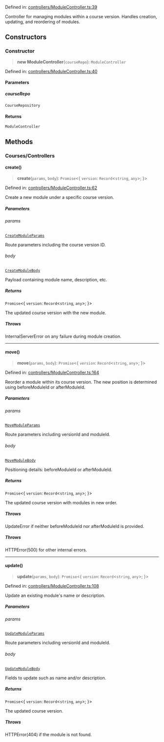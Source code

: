 Defined in: [controllers/ModuleController.ts:39](https://github.com/saaranshgarg1/vibe/blob/67a31fca9c5546ea9aafedb5fb5b41a5b80e1d53/backend/src/modules/courses/controllers/ModuleController.ts#L39)

Controller for managing modules within a course version.
Handles creation, updating, and reordering of modules.

## Constructors

### Constructor

> **new ModuleController**(`courseRepo`): `ModuleController`

Defined in: [controllers/ModuleController.ts:40](https://github.com/saaranshgarg1/vibe/blob/67a31fca9c5546ea9aafedb5fb5b41a5b80e1d53/backend/src/modules/courses/controllers/ModuleController.ts#L40)

#### Parameters

##### courseRepo

`CourseRepository`

#### Returns

`ModuleController`

## Methods

### Courses/Controllers

#### create()

> **create**(`params`, `body`): `Promise`\<\{ `version`: `Record`\<`string`, `any`\>; \}\>

Defined in: [controllers/ModuleController.ts:62](https://github.com/saaranshgarg1/vibe/blob/67a31fca9c5546ea9aafedb5fb5b41a5b80e1d53/backend/src/modules/courses/controllers/ModuleController.ts#L62)

Create a new module under a specific course version.

##### Parameters

###### params

[`CreateModuleParams`](../Validators/ModuleValidators/CreateModuleParams.md)

Route parameters including the course version ID.

###### body

[`CreateModuleBody`](../Validators/ModuleValidators/CreateModuleBody.md)

Payload containing module name, description, etc.

##### Returns

`Promise`\<\{ `version`: `Record`\<`string`, `any`\>; \}\>

The updated course version with the new module.

##### Throws

InternalServerError on any failure during module creation.

***

#### move()

> **move**(`params`, `body`): `Promise`\<\{ `version`: `Record`\<`string`, `any`\>; \}\>

Defined in: [controllers/ModuleController.ts:164](https://github.com/saaranshgarg1/vibe/blob/67a31fca9c5546ea9aafedb5fb5b41a5b80e1d53/backend/src/modules/courses/controllers/ModuleController.ts#L164)

Reorder a module within its course version.
The new position is determined using beforeModuleId or afterModuleId.

##### Parameters

###### params

[`MoveModuleParams`](../Validators/ModuleValidators/MoveModuleParams.md)

Route parameters including versionId and moduleId.

###### body

[`MoveModuleBody`](../Validators/ModuleValidators/MoveModuleBody.md)

Positioning details: beforeModuleId or afterModuleId.

##### Returns

`Promise`\<\{ `version`: `Record`\<`string`, `any`\>; \}\>

The updated course version with modules in new order.

##### Throws

UpdateError if neither beforeModuleId nor afterModuleId is provided.

##### Throws

HTTPError(500) for other internal errors.

***

#### update()

> **update**(`params`, `body`): `Promise`\<\{ `version`: `Record`\<`string`, `any`\>; \}\>

Defined in: [controllers/ModuleController.ts:108](https://github.com/saaranshgarg1/vibe/blob/67a31fca9c5546ea9aafedb5fb5b41a5b80e1d53/backend/src/modules/courses/controllers/ModuleController.ts#L108)

Update an existing module's name or description.

##### Parameters

###### params

[`UpdateModuleParams`](../Validators/ModuleValidators/UpdateModuleParams.md)

Route parameters including versionId and moduleId.

###### body

[`UpdateModuleBody`](../Validators/ModuleValidators/UpdateModuleBody.md)

Fields to update such as name and/or description.

##### Returns

`Promise`\<\{ `version`: `Record`\<`string`, `any`\>; \}\>

The updated course version.

##### Throws

HTTPError(404) if the module is not found.
